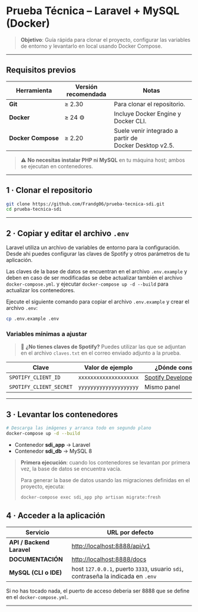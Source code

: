 # Prueba Técnica – Laravel + MySQL (Docker)

> **Objetivo**: Guía rápida para clonar el proyecto, configurar las variables de entorno y levantarlo en local usando Docker Compose.

---

## Requisitos previos

| Herramienta        | Versión recomendada | Notas                                                  |
| ------------------ | ------------------- | ------------------------------------------------------ |
| **Git**            | ≥ 2.30              | Para clonar el repositorio.                            |
| **Docker**         | ≥ 24 ⚙︎             | Incluye Docker Engine y Docker CLI.                    |
| **Docker Compose** | ≥ 2.20              | Suele venir integrado a partir de Docker Desktop v2.5. |

> ⚠️ **No necesitas instalar PHP ni MySQL** en tu máquina host; ambos se ejecutan en contenedores.

---

## 1 · Clonar el repositorio

```bash
git clone https://github.com/Frandg06/prueba-tecnica-sdi.git
cd prueba-tecnica-sdi
```

---

## 2 · Copiar y editar el archivo `.env`

Laravel utiliza un archivo de variables de entorno para la configuración. Desde ahi puedes configurar las claves de Spotify y otros parámetros de tu aplicación.

Las claves de la base de datos se encuentran en el archivo `.env.example` y deben en caso de ser modificadas se debe actualizar también el archivo `docker-compose.yml`.
y ejecutar `docker-compose up -d --build` para actualizar los contenedores.

Ejecute el siguiente comando para copiar el archivo `.env.example` y crear el archivo `.env`:

```bash
cp .env.example .env
```

### Variables mínimas a ajustar

> 🔑 **¿No tienes claves de Spotify?** Puedes utilizar las que se adjuntan en el archivo `claves.txt` en el correo enviado adjunto a la prueba.

| Clave                   | Valor de ejemplo       | ¿Dónde conseguirlo?                                                     |
| ----------------------- | ---------------------- | ----------------------------------------------------------------------- |
| `SPOTIFY_CLIENT_ID`     | `xxxxxxxxxxxxxxxxxxxx` | [Spotify Developer Dashboard](https://developer.spotify.com/dashboard/) |
| `SPOTIFY_CLIENT_SECRET` | `yyyyyyyyyyyyyyyyyyyy` | Mismo panel                                                             |

---

## 3 · Levantar los contenedores

```bash
# Descarga las imágenes y arranca todo en segundo plano
docker-compose up -d --build
```

-   Contenedor **sdi_app** → Laravel
-   Contenedor **sdi_db** → MySQL 8

> **Primera ejecución**: cuando los contenedores se levantan por primera vez, la base de datos se encuentra vacía.
>
> Para generar la base de datos usando las migraciones definidas en el proyecto, ejecuta:
>
> ```bash
> docker-compose exec sdi_app php artisan migrate:fresh
> ```

## 4 · Acceder a la aplicación

| Servicio                  | URL por defecto                                                                  |
| ------------------------- | -------------------------------------------------------------------------------- |
| **API / Backend Laravel** | [http://localhost:8888/api/v1](http://localhost:8888/api/v1)                     |
| **DOCUMENTACIÓN**         | [http://localhost:8888/docs](http://localhost:8888/docs)                         |
| **MySQL (CLI o IDE)**     | host `127.0.0.1`, puerto `3333`, usuario `sdi`, contraseña la indicada en `.env` |

Si no has tocado nada, el puerto de acceso deberia ser 8888 que se define en el `docker-compose.yml`.

---

